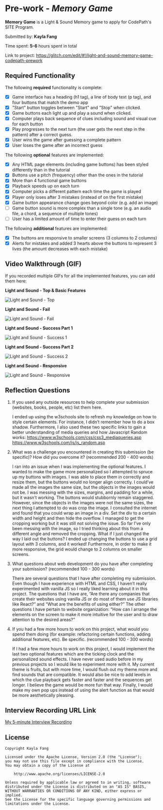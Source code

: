 # Pre-work - *Memory Game*

**Memory Game** is a Light & Sound Memory game to apply for CodePath's SITE Program. 

Submitted by: **Kayla Fang**

Time spent: **5-6** hours spent in total

Link to project: https://glitch.com/edit/#!/light-and-sound-memory-game-codepath-prework

## Required Functionality

The following **required** functionality is complete:

* [x] Game interface has a heading (h1 tag), a line of body text (p tag), and four buttons that match the demo app
* [x] "Start" button toggles between "Start" and "Stop" when clicked. 
* [x] Game buttons each light up and play a sound when clicked. 
* [x] Computer plays back sequence of clues including sound and visual cue for each button
* [x] Play progresses to the next turn (the user gets the next step in the pattern) after a correct guess. 
* [x] User wins the game after guessing a complete pattern
* [x] User loses the game after an incorrect guess

The following **optional** features are implemented:

* [x] Any HTML page elements (including game buttons) has been styled differently than in the tutorial
* [x] Buttons use a pitch (frequency) other than the ones in the tutorial
* [x] More than 4 functional game buttons
* [x] Playback speeds up on each turn
* [x] Computer picks a different pattern each time the game is played
* [x] Player only loses after 3 mistakes (instead of on the first mistake)
* [x] Game button appearance change goes beyond color (e.g. add an image)
* [ ] Game button sound is more complex than a single tone (e.g. an audio file, a chord, a sequence of multiple tones)
* [ ] User has a limited amount of time to enter their guess on each turn

The following **additional** features are implemented:

- [x] The buttons are responsive to smaller screens (3 columns to 2 columns)
- [x] Alerts for mistakes and added 3 hearts above the buttons to represent 3 lives (the amount decreases with each mistake)

## Video Walkthrough (GIF)

If you recorded multiple GIFs for all the implemented features, you can add them here:

**Light and Sound - Top & Basic Features**

![Light and Sound - Top](https://github.com/kfang00/CodePath-Prework/blob/main/gifs/Light%20and%20Sound%20-%20Top.gif?raw=true)

**Light and Sound - Fail**

![Light and Sound - Fail](https://github.com/kfang00/CodePath-Prework/blob/main/gifs/Light%20and%20Sound%20-%20Fail.gif?raw=true)

**Light and Sound - Success Part 1**

![Light and Sound - Success 1](https://github.com/kfang00/CodePath-Prework/blob/main/gifs/Light%20and%20Sound%20-%20Success%201.gif?raw=true)

**Light and Sound - Success Part 2**

![Light and Sound - Success 2](https://github.com/kfang00/CodePath-Prework/blob/main/gifs/Light%20and%20Sound%20-%20Success%202.gif?raw=true)

**Light and Sound - Responsive**

![Light and Sound - Responsive](https://github.com/kfang00/CodePath-Prework/blob/main/gifs/Light%20and%20Sound%20-%20Responsive.gif?raw=true)

## Reflection Questions
1. If you used any outside resources to help complete your submission (websites, books, people, etc) list them here. 

    I ended up using the w3schools site to refresh my knowledge on how to style certain elements.  For instance, I didn’t remember how to do a box shadow.  Furthermore, I also used these two specific links to gain a better understanding of media queries and how Javascript Random works:
https://www.w3schools.com/css/css3_mediaqueries.asp
https://www.w3schools.com/js/js_random.asp

2. What was a challenge you encountered in creating this submission (be specific)? How did you overcome it? (recommended 200 - 400 words) 

    I ran into an issue when I was implementing the optional features.  I wanted to make the game more personalized so I attempted to spruce up my buttons with images.  I was able to place them in correctly and resize them, but the buttons would no longer align correctly.  I could’ve made all the images the same size, but the objects in the images would not be.  I was messing with the sizes, margins, and padding for a while, but it wasn’t working.  The buttons would stubbornly remain staggered.  However, since the objects in the images were not the same sizes, the next thing I attempted to do was crop the image.  I consulted the internet and found that you could wrap an image in a div.  Set the div to a certain width and height and then hide the overflow.  I managed to get the cropping working but it was still not solving the issue.  So far I’ve only been messing with the image, so I tried thinking about this from a different angle and removed the cropping.  What if I just changed the way I laid out the buttons?  I ended up changing the buttons to use a grid layout with 3 columns, and it worked!  Furthermore, in order to make it more responsive, the grid would change to 2 columns on smaller screens.

3. What questions about web development do you have after completing your submission? (recommended 100 - 300 words) 

    There are several questions that I have after completing my submission.  Even though I have experience with HTML and CSS, I haven’t really experimented with vanilla JS so I really liked learning about it in this project.  The questions that I have are, “Are there any companies that create their websites using vanilla JS or do most of them use JS libraries like React?” and “What are the benefits of using either?”  The other questions I have pertain to website organization: “How can I arrange the elements on the screen to make it more intuitive for the user and to draw attention to the desired areas?”

4. If you had a few more hours to work on this project, what would you spend them doing (for example: refactoring certain functions, adding additional features, etc). Be specific. (recommended 100 - 300 words) 

    If I had a few more hours to work on this project, I would implement the last two optional features which are the ticking clock and the personalized sound effects.  I have never used audio before in my previous projects so I would like to experiment more with it.  My current theme is fruits, but with more time, I would flush out my theme more and find sounds that are compatible.  It would also be nice to add levels in which the clue playback gets faster and faster and the sequences get longer.  I believe the game would be more fun that way.  Finally, I would make my own pop ups instead of using the alert function as that would be more aesthetically pleasing.


## Interview Recording URL Link

[My 5-minute Interview Recording](https://youtu.be/ACu64Vdpi-k)


## License

    Copyright Kayla Fang

    Licensed under the Apache License, Version 2.0 (the "License");
    you may not use this file except in compliance with the License.
    You may obtain a copy of the License at

        http://www.apache.org/licenses/LICENSE-2.0

    Unless required by applicable law or agreed to in writing, software
    distributed under the License is distributed on an "AS IS" BASIS,
    WITHOUT WARRANTIES OR CONDITIONS OF ANY KIND, either express or implied.
    See the License for the specific language governing permissions and
    limitations under the License.
